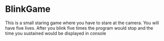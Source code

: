 # BlinkGame
This is a small staring game where you have to stare at the camera. You will have five lives. After you blink five times the program would stop and the time you sustained would be displayed in console
